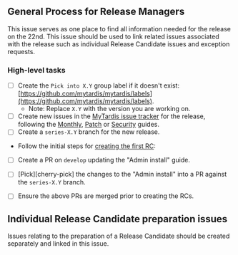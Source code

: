 ## General Process for Release Managers

This issue serves as one place to find all information needed for the
release on the 22nd. This issue should be used to link related issues
associated with the release such as individual Release Candidate issues
and exception requests.

### High-level tasks

- [ ] Create the `Pick into X.Y` group label if it doesn't exist: [https://github.com/mytardis/mytardis/labels](https://github.com/mytardis/mytardis/labels).
  * Note: Replace `X.Y` with the version you are working on.
- [ ] Create new issues in the [MyTardis issue tracker] for the release, following the [Monthly], [Patch] or [Security] guides.
- [ ] Create a `series-X.Y` branch for the new release.
- Follow the initial steps for [creating the first RC](https://gitlab.com/gitlab-org/release/docs/blob/master/general/release-candidates.md#creating-rc1):
- [ ] Create a PR on `develop` updating the "Admin install" guide.
- [ ] [Pick][cherry-pick] the changes to the "Admin install" into a PR against
  the `series-X.Y` branch.
- [ ] Ensure the above PRs are merged prior to creating the RCs.


[MyTardis issue tracker]: https://github.com/mytardis/mytardis/issues
[Monthly]: https://github.com/mytardis/release/blob/develop/general/monthly.md
[Patch]: https://github.com/mytardis/release/blob/develop/general/patch.md
[Security]: https://github.com/mytardis/release/blob/develop/general/security.md

## Individual Release Candidate preparation issues

Issues relating to the preparation of a Release Candidate should be created
separately and linked in this issue.
